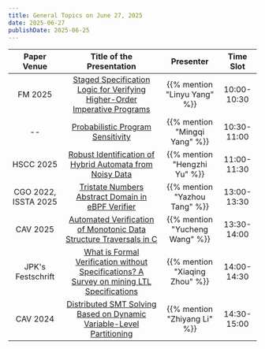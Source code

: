 ```yaml
---
title: General Topics on June 27, 2025
date: 2025-06-27
publishDate: 2025-06-25
---
```



|     Paper Venue      |                                                Title of the Presentation                                                |           Presenter            |  Time Slot  |
| :------------------: | :---------------------------------------------------------------------------------------------------------------------: | :----------------------------: | :---------: |
|       FM 2025        |          [Staged Specification Logic for Verifying Higher-Order Imperative Programs](/seminar/25-06-27/linyu/)          |  {{% mention "Linyu Yang" %}}  | 10:00-10:30 |
|          --          |                             [Probabilistic Program Sensitivity](/seminar/25-06-27/mingqi/)                              | {{% mention "Mingqi Yang" %}}  | 10:30-11:00 |
|       HSCC 2025      |                 [Robust Identification of Hybrid Automata from Noisy Data](/seminar/25-06-27/hengzhi/)                  |  {{% mention "Hengzhi Yu" %}}  | 11:00-11:30 |
| CGO 2022, ISSTA 2025 |                     [Tristate Numbers Abstract Domain in eBPF Verifier](/seminar/25-06-27/yazhou/)                      | {{% mention "Yazhou Tang" %}}  | 13:00-13:30 |
|       CAV 2025       |            [Automated Verification of Monotonic Data Structure Traversals in C](/seminar/25-06-27/yucheng/)             | {{% mention "Yucheng Wang" %}} | 13:30-14:00 |
| JPK's Festschrift    | [What is Formal Verification without Specifications? A Survey on mining LTL Specifications](/seminar/25-06-27/xiaqing/) | {{% mention "Xiaqing Zhou" %}} | 14:00-14:30 |
|       CAV 2024       |           [Distributed SMT Solving Based on Dynamic Variable-Level Partitioning](/seminar/25-06-27/zhiyang/)            |  {{% mention "Zhiyang Li" %}}  | 14:30-15:00 |


<!--more-->
